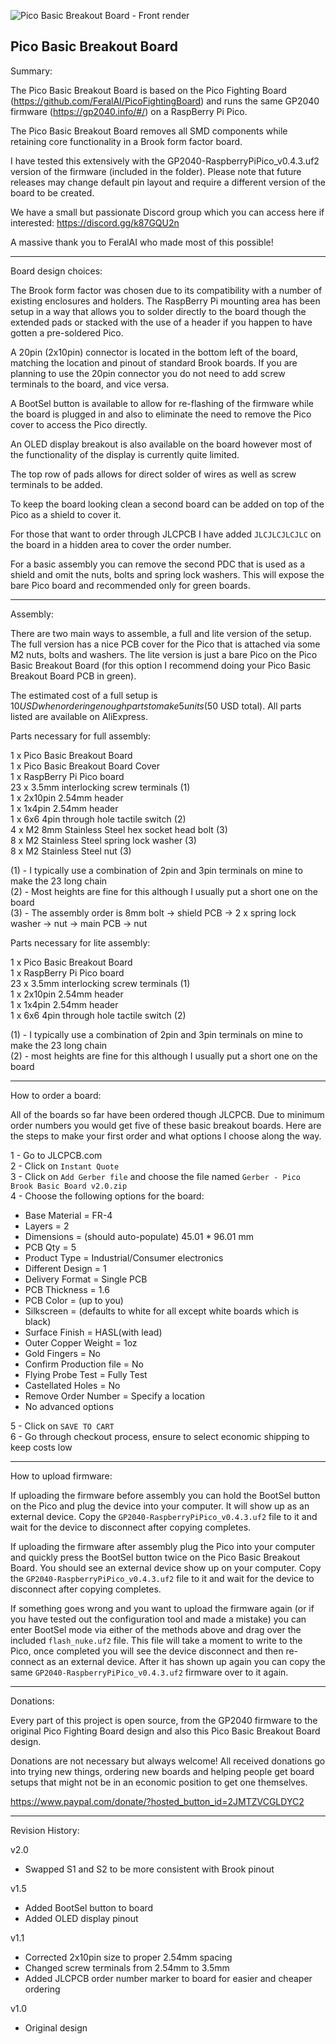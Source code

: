 ![Pico Basic Breakout Board - Front render](https://user-images.githubusercontent.com/32771064/172399744-610cd15f-1dcd-4831-add6-6181ca52ad40.png)

Pico Basic Breakout Board
---

Summary:

The Pico Basic Breakout Board is based on the Pico Fighting Board (https://github.com/FeralAI/PicoFightingBoard) and runs the same GP2040 firmware (https://gp2040.info/#/) on a RaspBerry Pi Pico.

The Pico Basic Breakout Board removes all SMD components while retaining core functionality in a Brook form factor board.  

I have tested this extensively with the GP2040-RaspberryPiPico_v0.4.3.uf2 version of the firmware (included in the folder).  Please note that future releases may change default pin layout and require a different version of the board to be created.

We have a small but passionate Discord group which you can access here if interested: https://discord.gg/k87GQU2n

A massive thank you to FeralAI who made most of this possible!


---

Board design choices:

The Brook form factor was chosen due to its compatibility with a number of existing enclosures and holders.  The RaspBerry Pi mounting area has been setup in a way that allows you to solder directly to the board though the extended pads or stacked with the use of a header if you happen to have gotten a pre-soldered Pico.  

A 20pin (2x10pin) connector is located in the bottom left of the board, matching the location and pinout of standard Brook boards.  If you are planning to use the 20pin connector you do not need to add screw terminals to the board, and vice versa.  

A BootSel button is available to allow for re-flashing of the firmware while the board is plugged in and also to eliminate the need to remove the Pico cover to access the Pico directly.  

An OLED display breakout is also available on the board however most of the functionality of the display is currently quite limited.  

The top row of pads allows for direct solder of wires as well as screw terminals to be added.  

To keep the board looking clean a second board can be added on top of the Pico as a shield to cover it.  

For those that want to order through JLCPCB I have added `JLCJLCJLCJLC` on the board in a hidden area to cover the order number.

For a basic assembly you can remove the second PDC that is used as a shield and omit the nuts, bolts and spring lock washers.  This will expose the bare Pico board and recommended only for green boards.


---

Assembly:

There are two main ways to assemble, a full and lite version of the setup.  The full version has a nice PCB cover for the Pico that is attached via some M2 nuts, bolts and washers.  The lite version is just a bare Pico on the Pico Basic Breakout Board (for this option I recommend doing your Pico Basic Breakout Board PCB in green).  

The estimated cost of a full setup is $10 USD when ordering enough parts to make 5 units ($50 USD total).  All parts listed are available on AliExpress.


Parts necessary for full assembly:

1 x Pico Basic Breakout Board<br/>
1 x Pico Basic Breakout Board Cover<br/>
1 x RaspBerry Pi Pico board<br/>
23 x 3.5mm interlocking screw terminals (1)<br/>
1 x 2x10pin 2.54mm header<br/>
1 x 1x4pin 2.54mm header<br/>
1 x 6x6 4pin through hole tactile switch (2)<br/>
4 x M2 8mm Stainless Steel hex socket head bolt (3)<br/>
8 x M2 Stainless Steel spring lock washer (3)<br/>
8 x M2 Stainless Steel nut (3)<br/>

(1) - I typically use a combination of 2pin and 3pin terminals on mine to make the 23 long chain<br/>
(2) - Most heights are fine for this although I usually put a short one on the board<br/>
(3) - The assembly order is 8mm bolt -> shield PCB -> 2 x spring lock washer -> nut -> main PCB -> nut<br/>


Parts necessary for lite assembly:

1 x Pico Basic Breakout Board<br/>
1 x RaspBerry Pi Pico board<br/>
23 x 3.5mm interlocking screw terminals (1)<br/>
1 x 2x10pin 2.54mm header<br/>
1 x 1x4pin 2.54mm header<br/>
1 x 6x6 4pin through hole tactile switch (2)<br/>

(1) - I typically use a combination of 2pin and 3pin terminals on mine to make the 23 long chain<br/>
(2) - most heights are fine for this although I usually put a short one on the board<br/>


---

How to order a board:

All of the boards so far have been ordered though JLCPCB.  Due to minimum order numbers you would get five of these basic breakout boards.  Here are the steps to make your first order and what options I choose along the way.

1 - Go to JLCPCB.com<br/>
2 - Click on `Instant Quote`<br/>
3 - Click on `Add Gerber file` and choose the file named `Gerber - Pico Brook Basic Board v2.0.zip`<br/>
4 - Choose the following options for the board:<br/>
- Base Material = FR-4<br/>
- Layers = 2<br/>
- Dimensions = (should auto-populate) 45.01 * 96.01 mm<br/>
- PCB Qty = 5<br/>
- Product Type = Industrial/Consumer electronics<br/>
- Different Design = 1<br/>
- Delivery Format = Single PCB<br/>
- PCB Thickness = 1.6<br/>
- PCB Color = (up to you)<br/>
- Silkscreen = (defaults to white for all except white boards which is black)<br/>
- Surface Finish = HASL(with lead)<br/>
- Outer Copper Weight = 1oz<br/>
- Gold Fingers = No<br/>
- Confirm Production file = No<br/>
- Flying Probe Test = Fully Test<br/>
-  Castellated Holes = No<br/>
- Remove Order Number = Specify a location<br/>
- No advanced options<br/>

5 - Click on `SAVE TO CART`<br/>
6 - Go through checkout process, ensure to select economic shipping to keep costs low
     

---

How to upload firmware:

If uploading the firmware before assembly you can hold the BootSel button on the Pico and plug the device into your computer.  It will show up as an external device.  Copy the `GP2040-RaspberryPiPico_v0.4.3.uf2` file to it and wait for the device to disconnect after copying completes.  

If uploading the firmware after assembly plug the Pico into your computer and quickly press the BootSel button twice on the Pico Basic Breakout Board.  You should see an external device show up on your computer.  Copy the `GP2040-RaspberryPiPico_v0.4.3.uf2` file to it and wait for the device to disconnect after copying completes.  

If something goes wrong and you want to upload the firmware again (or if you have tested out the configuration tool and made a mistake) you can enter BootSel mode via either of the methods above and drag over the included `flash_nuke.uf2` file.  This file will take a moment to write to the Pico, once completed you will see the device disconnect and then re-connect as an external device.  After it has shown up again you can copy the same `GP2040-RaspberryPiPico_v0.4.3.uf2` firmware over to it again.


---

Donations:

Every part of this project is open source, from the GP2040 firmware to the original Pico Fighting Board design and also this Pico Basic Breakout Board design.  

Donations are not necessary but always welcome!  All received donations go into trying new things, ordering new boards and helping people get board setups that might not be in an economic position to get one themselves.

https://www.paypal.com/donate/?hosted_button_id=2JMTZVCGLDYC2


---

Revision History:

v2.0
- Swapped S1 and S2 to be more consistent with Brook pinout

v1.5
- Added BootSel button to board
- Added OLED display pinout

v1.1
- Corrected 2x10pin size to proper 2.54mm spacing
- Changed screw terminals from 2.54mm to 3.5mm
- Added JLCPCB order number marker to board for easier and cheaper ordering

v1.0
- Original design
